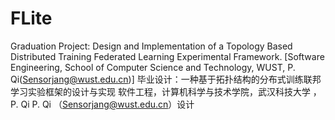 # FLite
Graduation Project: Design and Implementation of a Topology Based Distributed Training Federated Learning Experimental Framework. [Software Engineering, School of Computer Science and Technology, WUST, P. Qi(Sensorjang@wust.edu.cn)]
毕业设计：一种基于拓扑结构的分布式训练联邦学习实验框架的设计与实现
软件工程，计算机科学与技术学院，武汉科技大学 ，P. Qi
P. Qi （Sensorjang@wust.edu.cn）设计
